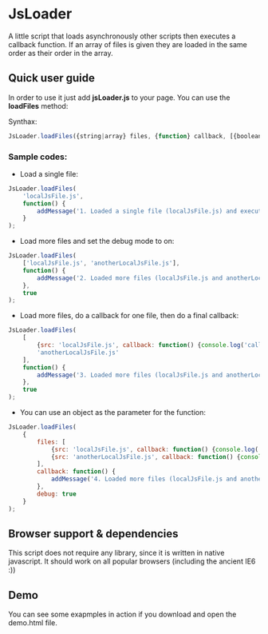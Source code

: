 JsLoader
===

A little script that loads asynchronously other scripts then executes a callback function. If an array of files is given they are loaded in the same order as their order in the array.

Quick user guide
---

In order to use it just add **jsLoader.js** to your page. You can use the **loadFiles** method:

Synthax: 

~~~javascript
JsLoader.loadFiles({string|array} files, {function} callback, [{boolean} debug]);
~~~


### Sample codes:

- Load a single file:

~~~javascript
JsLoader.loadFiles(
    'localJsFile.js',
    function() {
        addMessage('1. Loaded a single file (localJsFile.js) and executed a callback');
    }
);
~~~

- Load more files and set the debug mode to on:

~~~javascript
JsLoader.loadFiles(
    ['localJsFile.js', 'anotherLocalJsFile.js'],
    function() {
        addMessage('2. Loaded more files (localJsFile.js and anotherLocalJsFile.js) and executed a callback');
    },
    true
);
~~~

- Load more files, do a callback for one file, then do a final callback:

~~~javascript
JsLoader.loadFiles(
    [
        {src: 'localJsFile.js', callback: function() {console.log('callback: loaded localJsFile.js')}},
        'anotherLocalJsFile.js'
    ],
    function() {
        addMessage('3. Loaded more files (localJsFile.js and anotherLocalJsFile.js), executed a callback after the 1st one was loaded (see console), then executed a callback after all files were loaded');
    },
    true
);
~~~

- You can use an object as the parameter for the function:

~~~javascript
JsLoader.loadFiles(
    {
        files: [
            {src: 'localJsFile.js', callback: function() {console.log('callback: loaded localJsFile.js...')}},
            {src: 'anotherLocalJsFile.js', callback: function() {console.log('callback: ... and loaded anotherLocalJsFile.js')}}
        ],
        callback: function() {
            addMessage('4. Loaded more files (localJsFile.js and anotherLocalJsFile.js), did a callback after each one, then did a final callback');
        },
        debug: true
    }
);
~~~

Browser support & dependencies
---

This script does not require any library, since it is written in native javascript. It should work on all popular browsers (including the ancient IE6 :))

Demo
---

You can see some exapmples in action if you download and open the demo.html file.
